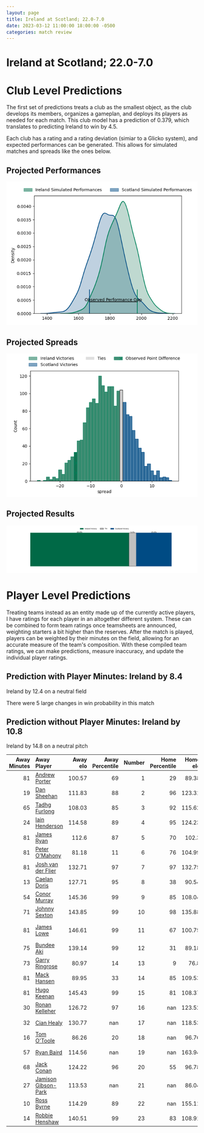 ```yaml
---  
layout: page  
title: Ireland at Scotland; 22.0-7.0  
date: 2023-03-12 11:00:00 18:00:00 -0500  
categories: match review  
---
```

# Ireland at Scotland; 22.0-7.0

# Club Level Predictions


The first set of predictions treats a club as the smallest object, as the club develops its members, organizes a gameplan, and deploys its players as needed for each match. This club model has a prediction of 0.379, which translates to predicting Ireland to win by 4.5.

Each club has a rating and a rating deviation (simiar to a Glicko system), and expected performances can be generated. This allows for simulated matches and spreads like the ones below.
## Projected Performances


![Projected Performances](plots/performances_2023-03-12-Scotland-Ireland.png)
## Projected Spreads


![Projected Spreads](plots/spreads_2023-03-12-Scotland-Ireland.png)
## Projected Results


![Projected Results](plots/resultbar_2023-03-12-Scotland-Ireland.png)
# Player Level Predictions


Treating teams instead as an entity made up of the currently active players, I have ratings for each player in an altogether different system. These can be combined to form team ratings once teamsheets are announced, weighting starters a bit higher than the reserves. After the match is played, players can be weighted by their minutes on the field, allowing for an accurate measure of the team's composition. With these compiled team ratings, we can make predictions, measure inaccuracy, and update the individual player ratings.
## Prediction with Player Minutes: Ireland by 8.4


Ireland by 12.4 on a neutral field

There were 5 large changes in win probability in this match
## Prediction without Player Minutes: Ireland by 10.8


Ireland by 14.8 on a neutral pitch



|   Away Minutes | Away Player                                                           |   Away elo |   Away Percentile |   Number |   Home Percentile |   Home elo | Home Player                                                         |   Home Minutes |
|---------------:|:----------------------------------------------------------------------|-----------:|------------------:|---------:|------------------:|-----------:|:--------------------------------------------------------------------|---------------:|
|             81 | [Andrew Porter](..//playerfiles//AndrewPorter_cleaned.md)             |     100.57 |                69 |        1 |                29 |      89.38 | [Pierre Schoeman](..//playerfiles//PierreSchoeman_cleaned.md)       |             54 |
|             19 | [Dan Sheehan](..//playerfiles//DanSheehan_cleaned.md)                 |     111.83 |                88 |        2 |                96 |     123.31 | [George Turner](..//playerfiles//GeorgeTurner_cleaned.md)           |             59 |
|             65 | [Tadhg Furlong](..//playerfiles//TadhgFurlong_cleaned.md)             |     108.03 |                85 |        3 |                92 |     115.62 | [Zander Fagerson](..//playerfiles//ZanderFagerson_cleaned.md)       |             54 |
|             24 | [Iain Henderson](..//playerfiles//IainHenderson_cleaned.md)           |     114.58 |                89 |        4 |                95 |     124.23 | [Richie Gray](..//playerfiles//RichieGray_cleaned.md)               |              6 |
|             81 | [James Ryan](..//playerfiles//JamesRyan_cleaned.md)                   |     112.6  |                87 |        5 |                70 |     102.3  | [Jonny Gray](..//playerfiles//JonnyGray_cleaned.md)                 |             81 |
|             81 | [Peter O'Mahony](..//playerfiles//PeterO'Mahony_cleaned.md)           |      81.18 |                11 |        6 |                76 |     104.99 | [Matt Fagerson](..//playerfiles//MattFagerson_cleaned.md)           |             67 |
|             81 | [Josh van der Flier](..//playerfiles//JoshvanderFlier_cleaned.md)     |     132.71 |                97 |        7 |                97 |     132.75 | [Jamie Ritchie](..//playerfiles//JamieRitchie_cleaned.md)           |             81 |
|             13 | [Caelan Doris](..//playerfiles//CaelanDoris_cleaned.md)               |     127.71 |                95 |        8 |                38 |      90.54 | [Jack Dempsey](..//playerfiles//JackDempsey_cleaned.md)             |             81 |
|             54 | [Conor Murray](..//playerfiles//ConorMurray_cleaned.md)               |     145.36 |                99 |        9 |                85 |     108.04 | [Ben White](..//playerfiles//BenWhite_cleaned.md)                   |             59 |
|             71 | [Johnny Sexton](..//playerfiles//JohnnySexton_cleaned.md)             |     143.85 |                99 |       10 |                98 |     135.88 | [Finn Russell](..//playerfiles//FinnRussell_cleaned.md)             |             81 |
|             81 | [James Lowe](..//playerfiles//JamesLowe_cleaned.md)                   |     146.61 |                99 |       11 |                67 |     100.75 | [Duhan van der Merwe](..//playerfiles//DuhanvanderMerwe_cleaned.md) |             81 |
|             75 | [Bundee Aki](..//playerfiles//BundeeAki_cleaned.md)                   |     139.14 |                99 |       12 |                31 |      89.18 | [Sione Tuipulotu](..//playerfiles//SioneTuipulotu_cleaned.md)       |             81 |
|             73 | [Garry Ringrose](..//playerfiles//GarryRingrose_cleaned.md)           |      80.97 |                14 |       13 |                 9 |      76.8  | [Huw Jones](..//playerfiles//HuwJones_cleaned.md)                   |             81 |
|             81 | [Mack Hansen](..//playerfiles//MackHansen_cleaned.md)                 |      89.95 |                33 |       14 |                85 |     109.53 | [Kyle Steyn](..//playerfiles//KyleSteyn_cleaned.md)                 |             81 |
|             81 | [Hugo Keenan](..//playerfiles//HugoKeenan_cleaned.md)                 |     145.43 |                99 |       15 |                81 |     108.37 | [Stuart Hogg](..//playerfiles//StuartHogg_cleaned.md)               |             65 |
|             30 | [Ronan Kelleher](..//playerfiles//RonanKelleher_cleaned.md)           |     126.72 |                97 |       16 |               nan |     123.52 | [Fraser Brown](..//playerfiles//FraserBrown_cleaned.md)             |             22 |
|             32 | [Cian Healy](..//playerfiles//CianHealy_cleaned.md)                   |     130.77 |               nan |       17 |               nan |     118.53 | [Jamie Bhatti](..//playerfiles//JamieBhatti_cleaned.md)             |             27 |
|             16 | [Tom O'Toole](..//playerfiles//TomO'Toole_cleaned.md)                 |      86.26 |                20 |       18 |               nan |      96.76 | [Simon Berghan](..//playerfiles//SimonBerghan_cleaned.md)           |             27 |
|             57 | [Ryan Baird](..//playerfiles//RyanBaird_cleaned.md)                   |     114.56 |               nan |       19 |               nan |     163.94 | [Scott Cummings](..//playerfiles//ScottCummings_cleaned.md)         |             75 |
|             68 | [Jack Conan](..//playerfiles//JackConan_cleaned.md)                   |     124.22 |                96 |       20 |                55 |      96.78 | [Hamish Watson](..//playerfiles//HamishWatson_cleaned.md)           |             14 |
|             27 | [Jamison Gibson-Park](..//playerfiles//JamisonGibson-Park_cleaned.md) |     113.53 |               nan |       21 |               nan |      86.04 | [Ali Price](..//playerfiles//AliPrice_cleaned.md)                   |             22 |
|             10 | [Ross Byrne](..//playerfiles//RossByrne_cleaned.md)                   |     114.29 |                89 |       22 |               nan |     155.11 | [Blair Kinghorn](..//playerfiles//BlairKinghorn_cleaned.md)         |             16 |
|             14 | [Robbie Henshaw](..//playerfiles//RobbieHenshaw_cleaned.md)           |     140.51 |                99 |       23 |                83 |     108.91 | [Chris Harris](..//playerfiles//ChrisHarris_cleaned.md)             |              0 |

